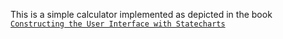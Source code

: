 
This is a simple calculator implemented as depicted in the book [`Constructing the User Interface with Statecharts`](https://dl.acm.org/citation.cfm?id=520870)
